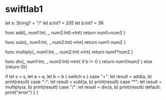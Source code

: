 # swiftlab1

let s: String? = "/" 
let a:Int? = 205 
let b:Int? = 36

func add(_ num1:Int, _ num2:Int)->Int{ return num1+num2 }

func subt(_ num1:Int, _ num2:Int)->Int{ return num1-num2 }

func multiply(_ num1:Int, _ num2:Int)->Int{ return num1*num2 }

func div(_ num1:Int, _ num2:Int)->Int{
if b != 0
{ return num1/num2 } 
else {return 0}}

if let s = s, let a = a, let b = b
{ 
switch s
{ case "+": let result = add(a, b) 
print(result)
case "-":  let result = subt(a, b) 
print(result)
case "*":  let result = multiply(a, b) 
print(result)
case "/":  let result = div(a, b) 
print(result)
default: print("error") 
} 
}
